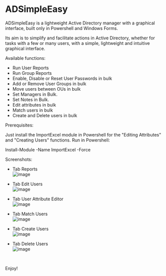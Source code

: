 # ADSimpleEasy
ADSimpleEasy is a lightweight Active Directory manager with a graphical interface, built only in Powershell and Windows Forms.

Its aim is to simplify and facilitate actions in Active Directory, whether for tasks with a few or many users, with a simple, lightweight and intuitive graphical interface.

Available functions:

- Run User Reports
- Run Group Reports
- Enable, Disable or Reset User Passwords in bulk
- Add or Remove User Groups in bulk
- Move users between OUs in bulk
- Set Managers in Bulk.
- Set Notes in Bulk.
- Edit attributes in bulk
- Match users in bulk
- Create and Delete users in bulk

Prerequisites:

Just install the ImportExcel module in Powershell for the "Editing Attributes" and "Creating Users" functions. Run in Powershell:

Install-Module -Name ImportExcel -Force

Screenshots:
- Tab Reports  <br/>
![image](https://github.com/joaopedromfigueiredo/ADSimpleEasy/assets/76779567/c6684f5e-d500-4acf-9ebc-05e200fa7ce5)

- Tab Edit Users  <br/>
![image](https://github.com/joaopedromfigueiredo/ADSimpleEasy/assets/76779567/108fdab0-0784-4801-82e6-cff7b7baeaa6)

- Tab User Attribute Editor  <br/>
![image](https://github.com/joaopedromfigueiredo/ADSimpleEasy/assets/76779567/551f36d2-5f48-48fa-8ea6-59a1071f84ab)

- Tab Match Users  <br/>
![image](https://github.com/joaopedromfigueiredo/ADSimpleEasy/assets/76779567/83e187d2-f5d8-4256-99cb-c443147d7498)

- Tab Create Users  <br/>
![image](https://github.com/joaopedromfigueiredo/ADSimpleEasy/assets/76779567/518eb674-866d-4d42-829a-61a069d34139)

- Tab Delete Users  <br/>
![image](https://github.com/joaopedromfigueiredo/ADSimpleEasy/assets/76779567/e63d8ce2-7008-4b05-a574-4baed4a91a1e)

<br/>

Enjoy!
